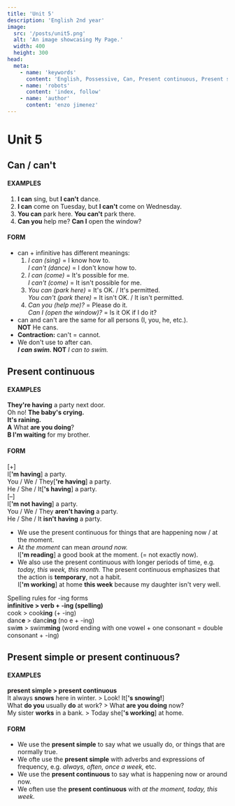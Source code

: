 ```yaml
---
title: 'Unit 5'
description: 'English 2nd year'
image:
  src: '/posts/unit5.png'
  alt: 'An image showcasing My Page.'
  width: 400
  height: 300
head:
  meta:
    - name: 'keywords'
      content: 'English, Possessive, Can, Present continuous, Present simple or present continuous'
    - name: 'robots'
      content: 'index, follow'
    - name: 'author'
      content: 'enzo jimenez'
---
```

# Unit 5

## Can / can't
#### EXAMPLES
1. **I can** sing, but **I can't** dance.
2. **I can** come on Tuesday, but **I can't** come on Wednesday.
3. **You can** park here. **You can't** park there.
4. **Can you** help me? **Can I** open the window?

#### FORM
- can + infinitive has different meanings:
   1. _I can (sing)_ = I know how to.  
   _I can't (dance)_ = I don't know how to.
   2. _I can (come)_ = It's possible for me.  
   _I can't (come)_ = It isn't possible for me.
   3. _You can (park here)_ = It's OK. / It's permitted.  
   _You can't (park there)_ = It isn't OK. / It isn't permitted.
   4. _Can you (help me)?_ = Please do it.  
   _Can I (open the window)?_ = Is it OK if I do it?
- can and can't are the same for all persons (I, you, he, etc.).  
  **NOT** He cans.
- **Contraction:** can't = cannot.
- We don't use to after can.  
  **_I can swim._ NOT** _I can to swim._

## Present continuous
#### EXAMPLES
**They're having** a party next door.  
Oh no! **The baby's crying.**  
**It's raining.**   
**A** What **are you doing**?  
**B I'm waiting** for my brother.  

#### FORM
\[+\]  
I[**'m having**] a party.  
You / We / They[**'re having**] a party.  
He / She / It[**'s having**] a party.  
\[–\]  
I[**'m not having**] a party.  
You / We / They **aren't having** a party.  
He / She / It **isn't having** a party.  
- We use the present continuous for things that are happening now / at the moment.
- At _the moment_ can mean _around now._  
  I[**'m reading**] a good book at the moment. (= not exactly now).
- We also use the present continuous with longer periods of time,
e.g. _today, this week, this month._ The present continuous emphasizes
that the action is **temporary**, not a habit.  
  I[**'m working**] at home **this week** because my daughter isn't very well.

Spelling rules for -ing forms  
**infinitive > verb + -ing (spelling)**  
cook > cook**ing** (+ -ing)  
danc**e** > danc**ing** (no e + -ing)  
swi**m** > swim**ming** (word ending with one vowel + one consonant = double
consonant + -ing)

## Present simple or present continuous?
#### EXAMPLES
**present simple > present continuous**  
It always **snows** here in winter. > Look! It[**'s snowing!**]  
What **do you** usually **do** at work? > What **are you doing** now?  
My sister **works** in a bank. > Today she[**'s working**] at home.  

#### FORM
- We use the **present simple** to say what we usually do, or things that
are normally true.
- We ofte use the **present simple** with adverbs and expressions of
frequency, e.g. _always, often, once a week,_ etc.
- We use the **present continuous** to say what is happening now or
around now.
- We often use the **present continuous** with _at the moment, today, this week._